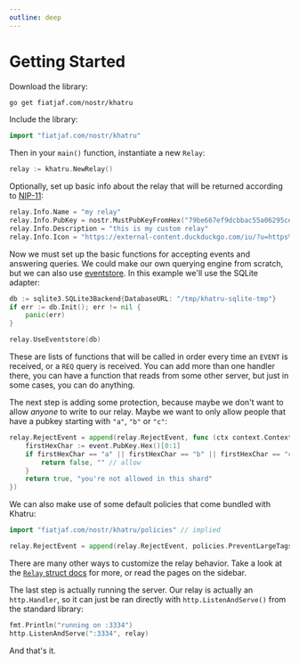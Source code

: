 ```yaml
---
outline: deep
---
```


# Getting Started

Download the library:

```bash
go get fiatjaf.com/nostr/khatru
```

Include the library:

```go
import "fiatjaf.com/nostr/khatru"
```

Then in your `main()` function, instantiate a new `Relay`:

```go
relay := khatru.NewRelay()
```

Optionally, set up basic info about the relay that will be returned according to [NIP-11](https://nips.nostr.com/11):

```go
relay.Info.Name = "my relay"
relay.Info.PubKey = nostr.MustPubKeyFromHex("79be667ef9dcbbac55a06295ce870b07029bfcdb2dce28d959f2815b16f81798")
relay.Info.Description = "this is my custom relay"
relay.Info.Icon = "https://external-content.duckduckgo.com/iu/?u=https%3A%2F%2Fliquipedia.net%2Fcommons%2Fimages%2F3%2F35%2FSCProbe.jpg&f=1&nofb=1&ipt=0cbbfef25bce41da63d910e86c3c343e6c3b9d63194ca9755351bb7c2efa3359&ipo=images"
```

Now we must set up the basic functions for accepting events and answering queries. We could make our own querying engine from scratch, but we can also use [eventstore](https://fiatjaf.com/nostr/eventstore). In this example we'll use the SQLite adapter:

```go
db := sqlite3.SQLite3Backend{DatabaseURL: "/tmp/khatru-sqlite-tmp"}
if err := db.Init(); err != nil {
	panic(err)
}

relay.UseEventstore(db)
```

These are lists of functions that will be called in order every time an `EVENT` is received, or a `REQ` query is received. You can add more than one handler there, you can have a function that reads from some other server, but just in some cases, you can do anything.

The next step is adding some protection, because maybe we don't want to allow _anyone_ to write to our relay. Maybe we want to only allow people that have a pubkey starting with `"a"`, `"b"` or `"c"`:

```go
relay.RejectEvent = append(relay.RejectEvent, func (ctx context.Context, event *nostr.Event) (reject bool, msg string) {
	firstHexChar := event.PubKey.Hex()[0:1]
	if firstHexChar == "a" || firstHexChar == "b" || firstHexChar == "c" {
		return false, "" // allow
	}
	return true, "you're not allowed in this shard"
})
```

We can also make use of some default policies that come bundled with Khatru:

```go
import "fiatjaf.com/nostr/khatru/policies" // implied

relay.RejectEvent = append(relay.RejectEvent, policies.PreventLargeTags(120), policies.PreventTimestampsInThePast(time.Hour * 2), policies.PreventTimestampsInTheFuture(time.Minute * 30))
```

There are many other ways to customize the relay behavior. Take a look at the [`Relay` struct docs](https://pkg.go.dev/fiatjaf.com/nostr/khatru#Relay) for more, or read the pages on the sidebar.

The last step is actually running the server. Our relay is actually an `http.Handler`, so it can just be ran directly with `http.ListenAndServe()` from the standard library:

```go
fmt.Println("running on :3334")
http.ListenAndServe(":3334", relay)
```

And that's it.
